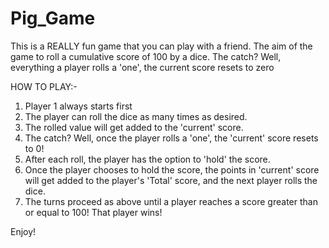 # Pig_Game

This is a REALLY fun game that you can play with a friend.
The aim of the game to roll a cumulative score of 100 by a dice. The catch? Well, everything a player rolls a 'one', the current score resets to zero 

HOW TO PLAY:-
1) Player 1 always starts first
2) The player can roll the dice as many times as desired.
3) The rolled value will get added to the 'current' score.
4) The catch? Well, once the player rolls a 'one', the 'current' score resets to 0!
5) After each roll, the player has the option to 'hold' the score. 
6) Once the player chooses to hold the score, the points in 'current' score will get added to the player's 'Total' score, and the next player rolls the dice.
7) The turns proceed as above until a player reaches a score greater than or equal to 100! That player wins!

Enjoy!

